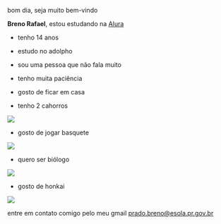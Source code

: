 bom dia, seja muito bem-vindo

**Breno Rafael**,
estou estudando na [Alura](https://www.alura.com.br/)

- tenho 14 anos

- estudo no adolpho

- sou uma pessoa que não fala muito

- tenho muita paciência

- gosto de ficar em casa


- tenho 2 cahorros

![](https://media.tenor.com/g9WRGLK3JSwAAAAM/dog-happy-dog.gif) 

- gosto de jogar basquete

![](https://media.tenor.com/NgkZhSPZFggAAAAM/basketball-juke.gif)

- quero ser biólogo

![](https://media.tenor.com/_kcLXj2s-AcAAAAM/knight-scientist.gif)

- gosto de honkai

![](https://media.tenor.com/PGuA6nZNAd8AAAAM/gurugurugg.gif)

entre em contato comigo pelo meu gmail
prado.breno@esola.pr.gov.br
